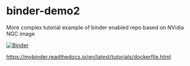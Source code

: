 # binder-demo2
More complex tutorial example of binder enabled repo based on NVidia NGC image

[![Binder](https://binderhub.cloud.e-infra.cz/badge_logo.svg)](https://binderhub.cloud.e-infra.cz/v2/gh/ljocha/binder-demo2/HEAD)

https://mybinder.readthedocs.io/en/latest/tutorials/dockerfile.html

